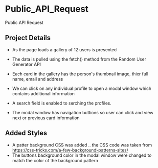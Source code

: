 # Public_API_Request
 Public API Request


## Project Details
* As the page loads a gallery of 12 users is presented
* The data is pulled using the fetch() method from the Random User Generator API
* Each card in the gallery has the person's thumbnail image, thier full name, email and address
* We can click on any individual profile to open a modal window which contains additional information

* A search field is enabled to serching the profiles. 
* The modal window has navigation buttions so user can click and view next or previous card information
## Added Styles
* A patter background CSS was added .. the CSS code was taken from https://css-tricks.com/a-few-background-patterns-sites/
* The buttons background color in the modal window were changed to match the color of the background pattern
